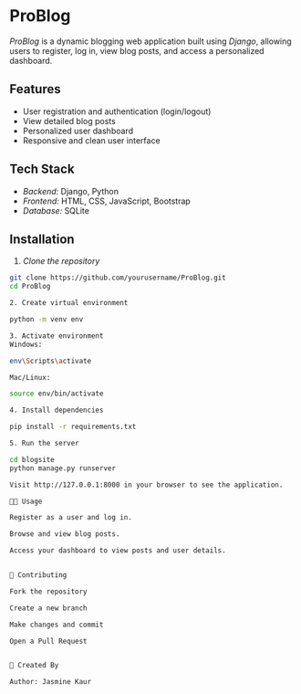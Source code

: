 # ProBlog

*ProBlog* is a dynamic blogging web application built using *Django*, allowing users to register, log in, view blog posts, and access a personalized dashboard.  

## Features
- User registration and authentication (login/logout)  
- View detailed blog posts  
- Personalized user dashboard  
- Responsive and clean user interface    

## Tech Stack
- *Backend:* Django, Python  
- *Frontend:* HTML, CSS, JavaScript, Bootstrap  
- *Database:* SQLite  

## Installation

1. *Clone the repository*
```bash
git clone https://github.com/yourusername/ProBlog.git
cd ProBlog

2. Create virtual environment

python -m venv env

3. Activate environment
Windows:

env\Scripts\activate

Mac/Linux:

source env/bin/activate

4. Install dependencies

pip install -r requirements.txt

5. Run the server

cd blogsite
python manage.py runserver

Visit http://127.0.0.1:8000 in your browser to see the application.

👩‍💻 Usage

Register as a user and log in.

Browse and view blog posts.

Access your dashboard to view posts and user details.


📌 Contributing

Fork the repository

Create a new branch

Make changes and commit

Open a Pull Request


📧 Created By

Author: Jasmine Kaur
